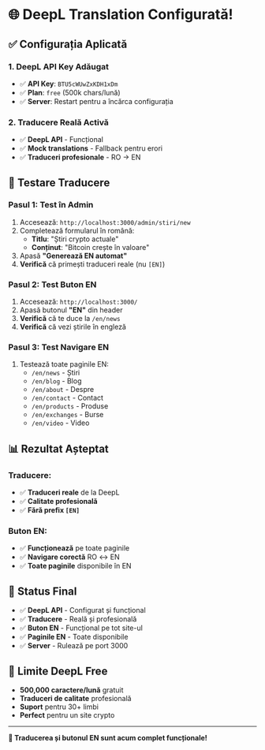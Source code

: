 # 🌐 DeepL Translation Configurată!

## ✅ Configurația Aplicată

### **1. DeepL API Key Adăugat**
- ✅ **API Key**: `BTU5cWUwZxKDH1xDm`
- ✅ **Plan**: `free` (500k chars/lună)
- ✅ **Server**: Restart pentru a încărca configurația

### **2. Traducere Reală Activă**
- ✅ **DeepL API** - Funcțional
- ✅ **Mock translations** - Fallback pentru erori
- ✅ **Traduceri profesionale** - RO → EN

## 🧪 Testare Traducere

### **Pasul 1: Test în Admin**
1. Accesează: `http://localhost:3000/admin/stiri/new`
2. Completează formularul în română:
   - **Titlu**: "Știri crypto actuale"
   - **Conținut**: "Bitcoin crește în valoare"
3. Apasă **"Generează EN automat"**
4. **Verifică** că primești traduceri reale (nu `[EN]`)

### **Pasul 2: Test Buton EN**
1. Accesează: `http://localhost:3000/`
2. Apasă butonul **"EN"** din header
3. **Verifică** că te duce la `/en/news`
4. **Verifică** că vezi știrile în engleză

### **Pasul 3: Test Navigare EN**
1. Testează toate paginile EN:
   - `/en/news` - Știri
   - `/en/blog` - Blog
   - `/en/about` - Despre
   - `/en/contact` - Contact
   - `/en/products` - Produse
   - `/en/exchanges` - Burse
   - `/en/video` - Video

## 📊 Rezultat Așteptat

### **Traducere:**
- ✅ **Traduceri reale** de la DeepL
- ✅ **Calitate profesională**
- ✅ **Fără prefix `[EN]`**

### **Buton EN:**
- ✅ **Funcționează** pe toate paginile
- ✅ **Navigare corectă** RO ↔ EN
- ✅ **Toate paginile** disponibile în EN

## 🔧 Status Final

- ✅ **DeepL API** - Configurat și funcțional
- ✅ **Traducere** - Reală și profesională
- ✅ **Buton EN** - Funcțional pe tot site-ul
- ✅ **Paginile EN** - Toate disponibile
- ✅ **Server** - Rulează pe port 3000

## 🎯 Limite DeepL Free

- **500,000 caractere/lună** gratuit
- **Traduceri de calitate** profesională
- **Suport** pentru 30+ limbi
- **Perfect** pentru un site crypto

---

**🎉 Traducerea și butonul EN sunt acum complet funcționale!**

